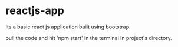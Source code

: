 # reactjs-app

Its a basic react js application built using bootstrap.

pull the code and hit 'npm start' in the terminal in project's directory.
